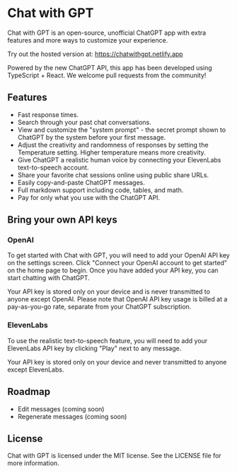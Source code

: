 # Chat with GPT

Chat with GPT is an open-source, unofficial ChatGPT app with extra features and more ways to customize your experience.

Try out the hosted version at: https://chatwithgpt.netlify.app

Powered by the new ChatGPT API, this app has been developed using TypeScript + React. We welcome pull requests from the community!

## Features

- Fast response times.
- Search through your past chat conversations.
- View and customize the "system prompt" - the secret prompt shown to ChatGPT by the system before your first message.
- Adjust the creativity and randomness of responses by setting the Temperature setting. Higher temperature means more creativity.
- Give ChatGPT a realistic human voice by connecting your ElevenLabs text-to-speech account.
- Share your favorite chat sessions online using public share URLs.
- Easily copy-and-paste ChatGPT messages.
- Full markdown support including code, tables, and math.
- Pay for only what you use with the ChatGPT API.

## Bring your own API keys

### OpenAI

To get started with Chat with GPT, you will need to add your OpenAI API key on the settings screen. Click "Connect your OpenAI account to get started" on the home page to begin. Once you have added your API key, you can start chatting with ChatGPT.

Your API key is stored only on your device and is never transmitted to anyone except OpenAI. Please note that OpenAI API key usage is billed at a pay-as-you-go rate, separate from your ChatGPT subscription.

### ElevenLabs

To use the realistic text-to-speech feature, you will need to add your ElevenLabs API key by clicking "Play" next to any message.

Your API key is stored only on your device and never transmitted to anyone except ElevenLabs.

## Roadmap

- Edit messages (coming soon)
- Regenerate messages (coming soon)

## License

Chat with GPT is licensed under the MIT license. See the LICENSE file for more information.